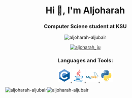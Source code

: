 <h1 align="center">Hi 👋, I'm Aljoharah</h1>
<h3 align="center">Computer Sciene student at KSU</h3>

<p align="center"> <img src="https://komarev.com/ghpvc/?username=aljoharah-aljubair&label=Profile%20views&color=0e75b6&style=flat" alt="aljoharah-aljubair" /> </p>

<p align="center"> <a href="https://twitter.com/aljoharah_ju" target="blank"><img src="https://img.shields.io/twitter/follow/aljoharah_ju?logo=twitter&style=for-the-badge" alt="aljoharah_ju" /></a> </p>



<h3 align="center">Languages and Tools:</h3>
<p align="center"> <a href="https://www.cprogramming.com/" target="_blank" rel="noreferrer"> <img src="https://raw.githubusercontent.com/devicons/devicon/master/icons/c/c-original.svg" alt="c" width="40" height="40"/> </a> <a href="https://www.java.com" target="_blank" rel="noreferrer"> <img src="https://raw.githubusercontent.com/devicons/devicon/master/icons/java/java-original.svg" alt="java" width="40" height="40"/> </a> <a href="https://www.mysql.com/" target="_blank" rel="noreferrer"> <img src="https://raw.githubusercontent.com/devicons/devicon/master/icons/mysql/mysql-original-wordmark.svg" alt="mysql" width="40" height="40"/> </a> <a href="https://www.python.org" target="_blank" rel="noreferrer"> <img src="https://raw.githubusercontent.com/devicons/devicon/master/icons/python/python-original.svg" alt="python" width="40" height="40"/> </a> </p>

<p><img align="left" src="https://github-readme-stats.vercel.app/api/top-langs?username=aljoharah-aljubair&theme=dark&show_icons=true&locale=en&layout=compact" alt="aljoharah-aljubair" /></p>


<p><img align="left" src="https://github-readme-stats-git-masterrstaa-rickstaa.vercel.app/api?username=aljoharah-aljubair&theme=dark" alt="aljoharah-aljubair" /></p>
